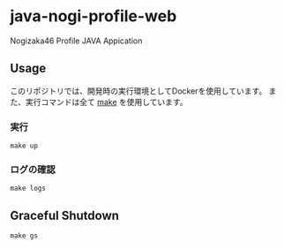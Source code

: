 # java-nogi-profile-web

Nogizaka46 Profile JAVA Appication

## Usage

このリポジトリでは、開発時の実行環境としてDockerを使用しています。
また、実行コマンドは全て [make](https://www.gnu.org/software/make/) を使用しています。

### 実行

```
make up
```

### ログの確認

```
make logs
```

## Graceful Shutdown

```
make gs
```
